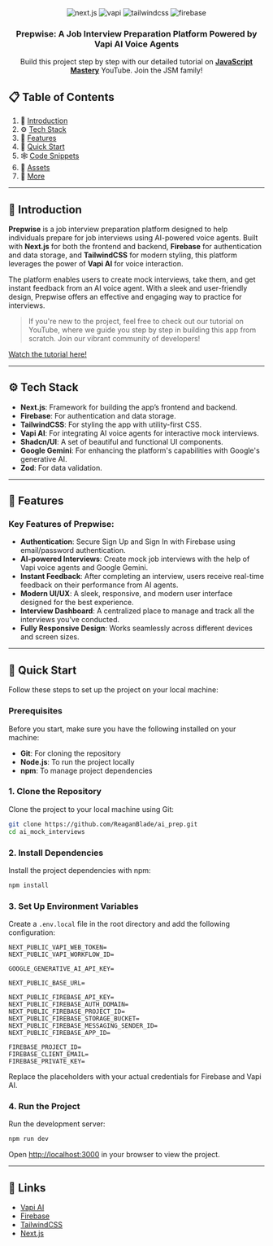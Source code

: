 <div align="center">
  <div>
    <img src="https://img.shields.io/badge/-Next.JS-black?style=for-the-badge&logoColor=white&logo=nextdotjs&color=black" alt="next.js" />
    <img src="https://img.shields.io/badge/-Vapi-white?style=for-the-badge&color=5dfeca" alt="vapi" />
    <img src="https://img.shields.io/badge/-Tailwind_CSS-black?style=for-the-badge&logoColor=white&logo=tailwindcss&color=06B6D4" alt="tailwindcss" />
    <img src="https://img.shields.io/badge/-Firebase-black?style=for-the-badge&logoColor=white&logo=firebase&color=DD2C00" alt="firebase" />
  </div>

  <h3 align="center">Prepwise: A Job Interview Preparation Platform Powered by Vapi AI Voice Agents</h3>

  <div align="center">
     Build this project step by step with our detailed tutorial on <a href="https://www.youtube.com/@javascriptmastery/videos" target="_blank"><b>JavaScript Mastery</b></a> YouTube. Join the JSM family!
  </div>
</div>

## 📋 Table of Contents
1. 🤖 [Introduction](#introduction)
2. ⚙️ [Tech Stack](#tech-stack)
3. 🔋 [Features](#features)
4. 🤸 [Quick Start](#quick-start)
5. 🕸️ [Code Snippets](#snippets)
6. 🔗 [Assets](#links)
7. 🚀 [More](#more)

---

## 🤖 Introduction

**Prepwise** is a job interview preparation platform designed to help individuals prepare for job interviews using AI-powered voice agents. Built with **Next.js** for both the frontend and backend, **Firebase** for authentication and data storage, and **TailwindCSS** for modern styling, this platform leverages the power of **Vapi AI** for voice interaction.

The platform enables users to create mock interviews, take them, and get instant feedback from an AI voice agent. With a sleek and user-friendly design, Prepwise offers an effective and engaging way to practice for interviews.

> If you're new to the project, feel free to check out our tutorial on YouTube, where we guide you step by step in building this app from scratch. Join our vibrant community of developers!

[Watch the tutorial here!](https://www.youtube.com/watch?v=8GK8R77Bd7g)

---

## ⚙️ Tech Stack

- **Next.js**: Framework for building the app’s frontend and backend.
- **Firebase**: For authentication and data storage.
- **TailwindCSS**: For styling the app with utility-first CSS.
- **Vapi AI**: For integrating AI voice agents for interactive mock interviews.
- **Shadcn/UI**: A set of beautiful and functional UI components.
- **Google Gemini**: For enhancing the platform's capabilities with Google's generative AI.
- **Zod**: For data validation.

---

## 🔋 Features

### Key Features of Prepwise:
- **Authentication**: Secure Sign Up and Sign In with Firebase using email/password authentication.
- **AI-powered Interviews**: Create mock job interviews with the help of Vapi voice agents and Google Gemini.
- **Instant Feedback**: After completing an interview, users receive real-time feedback on their performance from AI agents.
- **Modern UI/UX**: A sleek, responsive, and modern user interface designed for the best experience.
- **Interview Dashboard**: A centralized place to manage and track all the interviews you’ve conducted.
- **Fully Responsive Design**: Works seamlessly across different devices and screen sizes.

---

## 🤸 Quick Start

Follow these steps to set up the project on your local machine:

### Prerequisites
Before you start, make sure you have the following installed on your machine:
- **Git**: For cloning the repository
- **Node.js**: To run the project locally
- **npm**: To manage project dependencies

### 1. Clone the Repository
Clone the project to your local machine using Git:
```bash
git clone https://github.com/ReaganBlade/ai_prep.git
cd ai_mock_interviews
```

### 2. Install Dependencies
Install the project dependencies with npm:
```bash
npm install
```

### 3. Set Up Environment Variables
Create a `.env.local` file in the root directory and add the following configuration:

```env
NEXT_PUBLIC_VAPI_WEB_TOKEN=
NEXT_PUBLIC_VAPI_WORKFLOW_ID=

GOOGLE_GENERATIVE_AI_API_KEY=

NEXT_PUBLIC_BASE_URL=

NEXT_PUBLIC_FIREBASE_API_KEY=
NEXT_PUBLIC_FIREBASE_AUTH_DOMAIN=
NEXT_PUBLIC_FIREBASE_PROJECT_ID=
NEXT_PUBLIC_FIREBASE_STORAGE_BUCKET=
NEXT_PUBLIC_FIREBASE_MESSAGING_SENDER_ID=
NEXT_PUBLIC_FIREBASE_APP_ID=

FIREBASE_PROJECT_ID=
FIREBASE_CLIENT_EMAIL=
FIREBASE_PRIVATE_KEY=
```

Replace the placeholders with your actual credentials for Firebase and Vapi AI.

### 4. Run the Project
Run the development server:
```bash
npm run dev
```
Open [http://localhost:3000](http://localhost:3000) in your browser to view the project.

---

## 🔗 Links

- [Vapi AI](https://vapi.ai)
- [Firebase](https://firebase.google.com/)
- [TailwindCSS](https://tailwindcss.com/)
- [Next.js](https://nextjs.org/)

